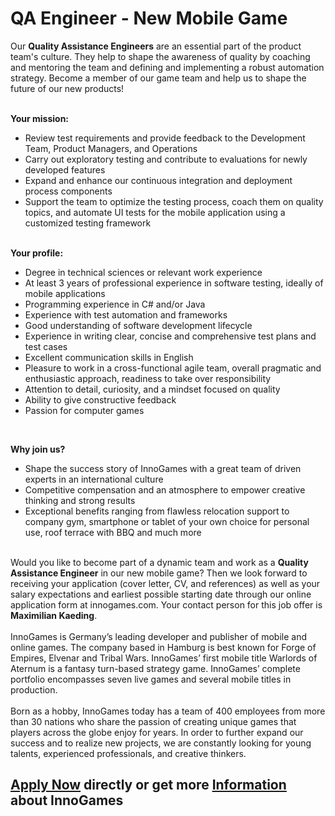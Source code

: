 <h1>QA Engineer - New Mobile Game</h1>
<p>Our <strong>Quality Assistance Engineers</strong> are an essential part of the product team's culture. They help to shape the awareness of quality by coaching and mentoring the team and defining and implementing a robust automation strategy. Become a member of our game team and help us to shape the future of our new products!<br /><br /></p><p><strong>Your mission:</strong>&nbsp;</p><ul><li>Review test requirements and provide feedback to the&nbsp;Development Team, Product Managers, and Operations</li><li>Carry out exploratory testing and contribute to evaluations for newly developed features</li><li>Expand and enhance our continuous integration and deployment process components</li><li>Support the team to optimize the testing process, coach them on quality topics, and automate UI tests for the mobile application using a customized testing framework</li></ul><p><strong><br />Your profile:</strong>&nbsp;</p><ul><li>Degree&nbsp;in technical sciences or relevant work experience</li><li>At least 3 years of professional experience in software testing, ideally of mobile applications</li><li>Programming experience in C# and/or Java</li><li>Experience with test automation and frameworks</li><li>Good understanding of software development lifecycle</li><li>Experience in writing clear, concise and comprehensive test plans and test cases</li><li>Excellent communication skills in English</li><li>Pleasure to work in a cross-functional agile team, overall pragmatic and enthusiastic approach, readiness to take over responsibility</li><li>Attention to detail, curiosity, and a mindset focused on quality</li><li>Ability to give constructive feedback</li><li>Passion for computer games</li></ul><br /><p><strong>Why join us?&nbsp;</strong></p><ul><li>Shape the success story of InnoGames with a great team of driven experts in an international culture</li><li>Competitive compensation and an atmosphere to empower creative thinking and strong results</li><li>Exceptional benefits ranging from flawless relocation support to company gym, smartphone or tablet of your own choice for personal use, roof terrace with BBQ and much more</li></ul><p><br />Would you like to become part of a dynamic team and work as a <strong>Quality Assistance Engineer</strong>&nbsp;in our new mobile game? Then we look forward to receiving your application (cover letter, CV, and references) as well as your salary expectations and earliest possible starting date through our online application form at innogames.com. Your contact person for this job offer is <strong>Maximilian Kaeding</strong>.<br /> <br />InnoGames is Germany&rsquo;s leading developer and publisher of mobile and online games. The company based in Hamburg is best known for Forge of Empires, Elvenar and Tribal Wars. InnoGames&rsquo; first mobile title Warlords of Aternum is a fantasy turn-based strategy game. InnoGames&rsquo; complete portfolio encompasses seven live games and several mobile titles in production.<br /><br />Born as a hobby, InnoGames today has a team of 400 employees from more than 30 nations who share the passion of creating unique games that players across the globe enjoy for years. In order to further expand our success and to realize new projects, we are constantly looking for young talents, experienced professionals, and creative thinkers.</p>

<h2><a href="https://jobs.jobvite.com/careers/innogames/job//oR076fwO/apply?__jvst=Job+Board&__jvsd=github_jobs_repo">Apply Now</a> directly or get more <a href="https://www.innogames.com/career/detail/job/qa-engineer-new-mobile-game/?s=github_jobs_repo">Information</a> about InnoGames</h2>